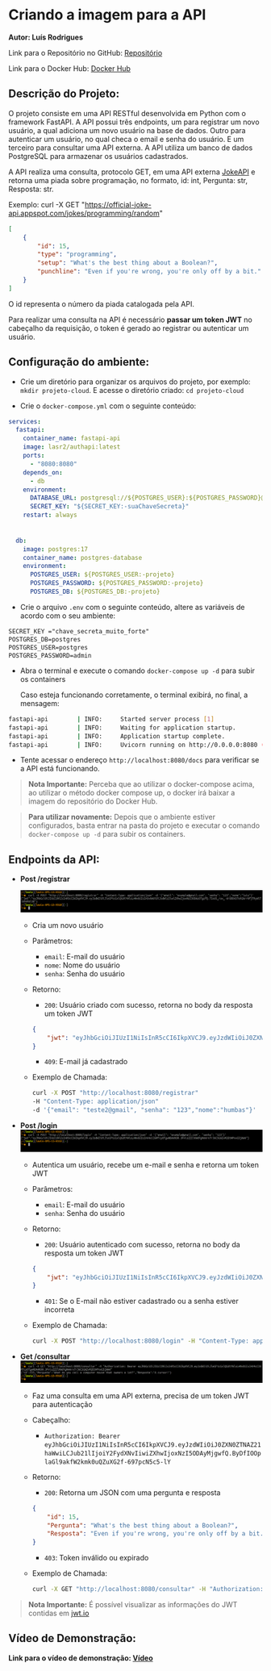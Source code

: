 # Criando a imagem para a API

**Autor: Luís Rodrigues**

Link para o Repositório no GitHub: [Repositório](https://github.com/devluisrodrigues/AuthApi)

Link para o Docker Hub: [Docker Hub](https://hub.docker.com/repository/docker/lasr2/authapi)

## **Descrição do Projeto:**

O projeto consiste em uma API RESTful desenvolvida em Python com o framework FastAPI. A API possui três endpoints, um para registrar um novo usuário, a qual adiciona um novo usuário na base de dados. Outro para autenticar um usuário, no qual checa o email e senha do usuário. E um terceiro para consultar uma API externa. A API utiliza um banco de dados PostgreSQL para armazenar os usuários cadastrados.

A API realiza uma consulta, protocolo GET, em uma API externa [JokeAPI](https://publicapis.io/jokes-api) e retorna uma piada sobre programação, no formato, id: int, Pergunta: str, Resposta: str.

Exemplo: curl -X GET "https://official-joke-api.appspot.com/jokes/programming/random"

```json
[
    {
        "id": 15,
        "type": "programming",
        "setup": "What's the best thing about a Boolean?",
        "punchline": "Even if you're wrong, you're only off by a bit."
    }
]
```

O id representa o número da piada catalogada pela API.

Para realizar uma consulta na API é necessário **passar um token JWT** no cabeçalho da requisição, o token é gerado ao registrar ou autenticar um usuário.

## **Configuração do ambiente:**

- Crie um diretório para organizar os arquivos do projeto, por exemplo: `mkdir projeto-cloud`. E acesse o diretório criado: `cd projeto-cloud`

- Crie o `docker-compose.yml` com o seguinte conteúdo:

```yml
services:
  fastapi:
    container_name: fastapi-api
    image: lasr2/authapi:latest
    ports:
      - "8080:8080"
    depends_on:
      - db
    environment:
      DATABASE_URL: postgresql://${POSTGRES_USER}:${POSTGRES_PASSWORD}@db:5432/${POSTGRES_DB}
      SECRET_KEY: "${SECRET_KEY:-suaChaveSecreta}"
    restart: always


  db:
    image: postgres:17
    container_name: postgres-database
    environment:
      POSTGRES_USER: ${POSTGRES_USER:-projeto}
      POSTGRES_PASSWORD: ${POSTGRES_PASSWORD:-projeto}
      POSTGRES_DB: ${POSTGRES_DB:-projeto}
```

- Crie o arquivo `.env` com o seguinte conteúdo, altere as variáveis de acordo com o seu ambiente:

```env
SECRET_KEY ="chave_secreta_muito_forte"
POSTGRES_DB=postgres
POSTGRES_USER=postgres
POSTGRES_PASSWORD=admin
```

- Abra o terminal e execute o comando `docker-compose up -d` para subir os containers

    Caso esteja funcionando corretamente, o terminal exibirá, no final, a mensagem:

```bash
fastapi-api        | INFO:     Started server process [1]
fastapi-api        | INFO:     Waiting for application startup.
fastapi-api        | INFO:     Application startup complete.
fastapi-api        | INFO:     Uvicorn running on http://0.0.0.0:8080 (Press CTRL+C to quit)
```

- Tente acessar o endereço `http://localhost:8080/docs` para verificar se a API está funcionando.

> **Nota Importante:** Perceba que ao utilizar o docker-compose acima, ao utilizar o método docker compose up, o docker irá baixar a imagem do repositório do Docker Hub.

> **Para utilizar novamente:** Depois que o ambiente estiver configurados, basta entrar na pasta do projeto e executar o comando `docker-compose up -d` para subir os containers.

## **Endpoints da API:**

- **Post /registrar**
    <!-- Screenshot da APi rodando -->
    ![API Rodando](./img/registrar.png)
    - Cria um novo usuário
    - Parâmetros:
        - `email`: E-mail do usuário
        - `nome`: Nome do usuário
        - `senha`: Senha do usuário
    - Retorno:
        - `200`: Usuário criado com sucesso, retorna no body da resposta um token JWT
        <!-- EXEMPLO DE BODY DE RESPOSTA -->
        ```json
        {
            "jwt": "eyJhbGciOiJIUzI1NiIsInR5cCI6IkpXVCJ9.eyJzdWIiOiJ0ZXN0ZTJAZ21haWwiLCJub21lIjoiaHVtYmFzIiwiZXhwIjoxNzI5NzkzNDUzfQ.eKOBfLTVtSZ4wNKjAJ9XugFH8yBZACIlXH2Bvsvt8rY"
        }
        ```
        - `409`: E-mail já cadastrado
    - Exemplo de Chamada:

        ```bash
        curl -X POST "http://localhost:8080/registrar" 
        -H "Content-Type: application/json" 
        -d '{"email": "teste2@gmail", "senha": "123","nome":"humbas"}'
        ```

- **Post /login**
    ![API Rodando](./img/login.png)
    - Autentica um usuário, recebe um e-mail e senha e retorna um token JWT
    - Parâmetros:
        - `email`: E-mail do usuário
        - `senha`: Senha do usuário
    - Retorno:
        - `200`: Usuário autenticado com sucesso, retorna no body da resposta um token JWT
        <!-- EXEMPLO DE BODY DE RESPOSTA -->
        ```json
        {
            "jwt": "eyJhbGciOiJIUzI1NiIsInR5cCI6IkpXVCJ9.eyJzdWIiOiJ0ZXN0ZTJAZ21haWwiLCJub21lIjoiaHVtYmFzIiwiZXhwIjoxNzI5NzkzNDUzfQ.eKOBfLTVtSZ4wNKjAJ9XugFH8yBZACIlXH2Bvsvt8rY"
        }
        ```
        - `401`: Se o E-mail não estiver cadastrado ou a senha estiver incorreta

    - Exemplo de Chamada:

        ```bash
        curl -X POST "http://localhost:8080/login" -H "Content-Type: application/json" -d '{"email": "teste@gmail", "senha": "123"}'
        ```

- **Get /consultar**
    ![API Rodando](./img/consultar.png)
    - Faz uma consulta em uma API externa, precisa de um token JWT para autenticação
    - Cabeçalho:
        - `Authorization: Bearer eyJhbGciOiJIUzI1NiIsInR5cCI6IkpXVCJ9.eyJzdWIiOiJ0ZXN0ZTNAZ21haWwiLCJub21lIjoiY2FydXNvIiwiZXhwIjoxNzI5ODAyMjgwfQ.ByDfIOOplaGl9akfW2kmk0uQZuXG2f-697pcN5c5-lY`
    - Retorno:
        - `200`: Retorna um JSON com uma pergunta e resposta
        ```json
        {
            "id": 15,
            "Pergunta": "What's the best thing about a Boolean?",
            "Resposta": "Even if you're wrong, you're only off by a bit."
        }
        ```

        - `403`: Token inválido ou expirado

    - Exemplo de Chamada:

        ```bash
        curl -X GET "http://localhost:8080/consultar" -H "Authorization: Bearer eyJhbGciOiJIUzI1NiIsInR5cCI6IkpXVCJ9.eyJzdWIiOiJ0ZXN0ZTNAZ21haWwiLCJub21lIjoiY2FydXNvIiwiZXhwIjoxNzI5ODAyMjgwfQ.ByDfIOOplaGl9akfW2kmk0uQZuXG2f-697pcN5c5-lY"
        ```

> **Nota Importante:** É possível visualizar as informações do JWT contidas em [jwt.io](https://jwt.io/)

## **Vídeo de Demonstração:**

**Link para o vídeo de demonstração: [Vídeo](https://youtu.be/IbsOElNCyss)**

